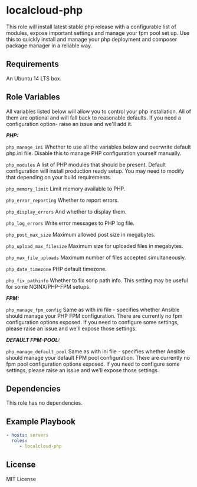 localcloud-php
=========

This role will install latest stable php release with a configurable list of modules, expose important settings and
manage your fpm pool set up. Use this to quickly install and manage your php deployment and composer package manager
in a reliable way.

Requirements
------------

An Ubuntu 14 LTS box.

Role Variables
--------------

All variables listed below will allow you to control your php installation. All of them are optional and will
fall back to reasonable defaults. If you need a configuration option- raise an issue and we'll add it.

***PHP:***

`php_manage_ini`
Whether to use all the variables below and overwrite default php.ini file. Disable this to manage PHP configuration yourself manually.

`php_modules`
A list of PHP modules that should be present. Default configuration will install production ready setup. You may need to modify that depending on your build requirements.

`php_memory_limit`
Limit memory available to PHP.

`php_error_reporting`
Whether to report errors.

`php_display_errors`
And whether to display them.


`php_log_errors`
Write error messages to PHP log file.

`php_post_max_size`
Maximum allowed post size in megabytes.

`php_upload_max_filesize`
Maximum size for uploaded files in megabytes.

`php_max_file_uploads`
Maximum number of files accepted simultaneously.

`php_date_timezone`
PHP default timezone.

`php_fix_pathinfo`
Whether to fix scrip path info. This setting may be useful for some NGINX/PHP-FPM setups.



***FPM:***

`php_manage_fpm_config`
Same as with ini file - specifies whether Ansible should manage your PHP FPM configuration.
There are currently no fpm configuration options exposed. If you need to configure some settings, please raise an issue and we'll expose those settings.


***DEFAULT FPM-POOL:***

`php_manage_default_pool`
Same as with ini file - specifies whether Ansible should manage your default FPM pool configuration.
There are currently no fpm pool configuration options exposed. If you need to configure some settings, please raise an issue and we'll expose those settings.


Dependencies
------------

This role has no dependencies.

Example Playbook
----------------


```yml
- hosts: servers
  roles:
     - localcloud-php

```


License
-------

MIT License
